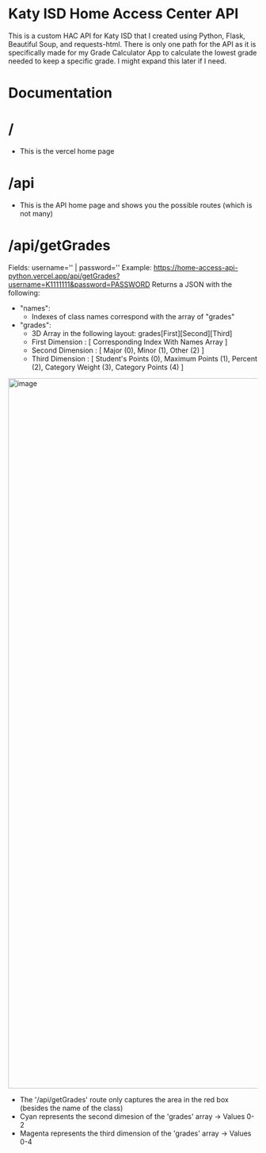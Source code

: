 # Katy ISD Home Access Center API

This is a custom HAC API for Katy ISD that I created using Python, Flask, Beautiful Soup, and requests-html. There is only one path for the API as it is specifically made for my Grade Calculator App to calculate the lowest grade needed to keep a specific grade. 
I might expand this later if I need.

# Documentation

# /
- This is the vercel home page

# /api
- This is the API home page and shows you the possible routes (which is not many)

# /api/getGrades
Fields: username='' | password=''
Example: https://home-access-api-python.vercel.app/api/getGrades?username=K1111111&password=PASSWORD
Returns a JSON with the following:
- "names":
  - Indexes of class names correspond with the array of "grades"
- "grades":
  - 3D Array in the following layout: grades[First][Second][Third]
  - First Dimension : [ Corresponding Index With Names Array ]
  - Second Dimension : [ Major (0), Minor (1), Other (2) ]
  - Third Dimension : [ Student's Points (0), Maximum Points (1), Percent (2), Category Weight (3), Category Points (4) ]

<img width="1434" alt="image" src="https://github.com/Eric8900/HomeAccessAPI-Python/assets/89477025/91a8ff1a-89ee-4fba-8d27-7fb4c3d94a38">

- The '/api/getGrades' route only captures the area in the red box (besides the name of the class)
- Cyan represents the second dimesion of the 'grades' array -> Values 0-2
- Magenta represents the third dimension of the 'grades' array -> Values 0-4
